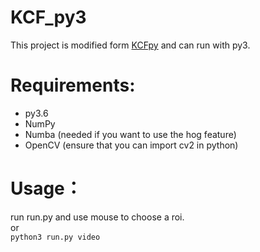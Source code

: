 # KCF_py3
This project is modified form [KCFpy](https://github.com/uoip/KCFpy) and can run with py3.
# Requirements:
* py3.6
* NumPy
* Numba (needed if you want to use the hog feature)
* OpenCV (ensure that you can import cv2 in python)
# Usage：
run run.py and use mouse to choose a roi.  
or  
```python3 run.py video```
